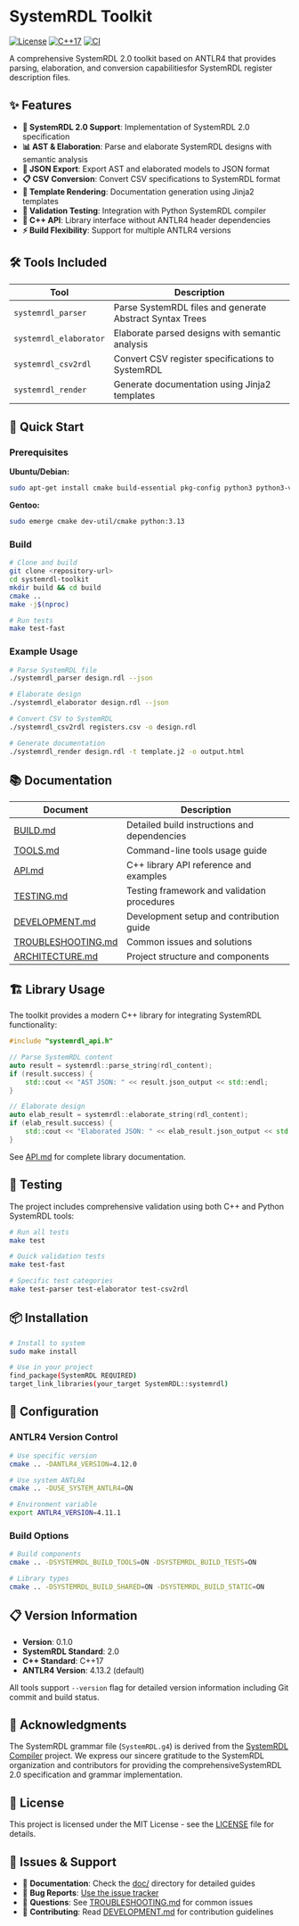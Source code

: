 # SystemRDL Toolkit

[![License](https://img.shields.io/badge/License-MIT-blue.svg)](LICENSE)
[![C++17](https://img.shields.io/badge/C++-17-blue.svg)](https://isocpp.org/std/the-standard)
[![CI](https://github.com/vowstar/systemrdl-toolkit/actions/workflows/ci.yml/badge.svg)](https://github.com/vowstar/systemrdl-toolkit/actions)

A comprehensive SystemRDL 2.0 toolkit based on ANTLR4 that provides parsing,
elaboration, and conversion capabilitiesfor SystemRDL register description files.

## ✨ Features

- **🚀 SystemRDL 2.0 Support**: Implementation of SystemRDL 2.0 specification
- **📊 AST & Elaboration**: Parse and elaborate SystemRDL designs with semantic analysis
- **🔄 JSON Export**: Export AST and elaborated models to JSON format
- **📋 CSV Conversion**: Convert CSV specifications to SystemRDL format
- **🎨 Template Rendering**: Documentation generation using Jinja2 templates
- **🧪 Validation Testing**: Integration with Python SystemRDL compiler
- **🔧 C++ API**: Library interface without ANTLR4 header dependencies
- **⚡ Build Flexibility**: Support for multiple ANTLR4 versions

## 🛠️ Tools Included

|          Tool          |                       Description                        |
| ---------------------- | -------------------------------------------------------- |
| `systemrdl_parser`     | Parse SystemRDL files and generate Abstract Syntax Trees |
| `systemrdl_elaborator` | Elaborate parsed designs with semantic analysis          |
| `systemrdl_csv2rdl`    | Convert CSV register specifications to SystemRDL         |
| `systemrdl_render`     | Generate documentation using Jinja2 templates            |

## 🚀 Quick Start

### Prerequisites

**Ubuntu/Debian:**

```bash
sudo apt-get install cmake build-essential pkg-config python3 python3-venv
```

**Gentoo:**

```bash
sudo emerge cmake dev-util/cmake python:3.13
```

### Build

```bash
# Clone and build
git clone <repository-url>
cd systemrdl-toolkit
mkdir build && cd build
cmake ..
make -j$(nproc)

# Run tests
make test-fast
```

### Example Usage

```bash
# Parse SystemRDL file
./systemrdl_parser design.rdl --json

# Elaborate design
./systemrdl_elaborator design.rdl --json

# Convert CSV to SystemRDL
./systemrdl_csv2rdl registers.csv -o design.rdl

# Generate documentation
./systemrdl_render design.rdl -t template.j2 -o output.html
```

## 📚 Documentation

|                   Document                   |                 Description                  |
| -------------------------------------------- | -------------------------------------------- |
| [BUILD.md](doc/BUILD.md)                     | Detailed build instructions and dependencies |
| [TOOLS.md](doc/TOOLS.md)                     | Command-line tools usage guide              |
| [API.md](doc/API.md)                         | C++ library API reference and examples       |
| [TESTING.md](doc/TESTING.md)                 | Testing framework and validation procedures  |
| [DEVELOPMENT.md](doc/DEVELOPMENT.md)         | Development setup and contribution guide     |
| [TROUBLESHOOTING.md](doc/TROUBLESHOOTING.md) | Common issues and solutions                  |
| [ARCHITECTURE.md](doc/ARCHITECTURE.md)       | Project structure and components             |

## 🏗️ Library Usage

The toolkit provides a modern C++ library for integrating SystemRDL functionality:

```cpp
#include "systemrdl_api.h"

// Parse SystemRDL content
auto result = systemrdl::parse_string(rdl_content);
if (result.success) {
    std::cout << "AST JSON: " << result.json_output << std::endl;
}

// Elaborate design
auto elab_result = systemrdl::elaborate_string(rdl_content);
if (elab_result.success) {
    std::cout << "Elaborated JSON: " << elab_result.json_output << std::endl;
}
```

See [API.md](doc/API.md) for complete library documentation.

## 🧪 Testing

The project includes comprehensive validation using both C++ and Python SystemRDL tools:

```bash
# Run all tests
make test

# Quick validation tests
make test-fast

# Specific test categories
make test-parser test-elaborator test-csv2rdl
```

## 📦 Installation

```bash
# Install to system
sudo make install

# Use in your project
find_package(SystemRDL REQUIRED)
target_link_libraries(your_target SystemRDL::systemrdl)
```

## 🔧 Configuration

### ANTLR4 Version Control

```bash
# Use specific version
cmake .. -DANTLR4_VERSION=4.12.0

# Use system ANTLR4
cmake .. -DUSE_SYSTEM_ANTLR4=ON

# Environment variable
export ANTLR4_VERSION=4.11.1
```

### Build Options

```bash
# Build components
cmake .. -DSYSTEMRDL_BUILD_TOOLS=ON -DSYSTEMRDL_BUILD_TESTS=ON

# Library types
cmake .. -DSYSTEMRDL_BUILD_SHARED=ON -DSYSTEMRDL_BUILD_STATIC=ON
```

## 📋 Version Information

- **Version**: 0.1.0
- **SystemRDL Standard**: 2.0
- **C++ Standard**: C++17
- **ANTLR4 Version**: 4.13.2 (default)

All tools support `--version` flag for detailed version information including Git commit and build status.

## 🤝 Acknowledgments

The SystemRDL grammar file (`SystemRDL.g4`) is derived from the
[SystemRDL Compiler](https://github.com/SystemRDL/systemrdl-compiler) project.
We express our sincere gratitude to the SystemRDL organization and contributors
for providing the comprehensiveSystemRDL 2.0 specification and grammar implementation.

## 📄 License

This project is licensed under the MIT License - see the [LICENSE](LICENSE) file for details.

## 🐛 Issues & Support

- 📖 **Documentation**: Check the [doc/](doc/) directory for detailed guides
- 🐛 **Bug Reports**: [Use the issue tracker](https://github.com/vowstar/systemrdl-toolkit/issues)
- 💬 **Questions**: See [TROUBLESHOOTING.md](doc/TROUBLESHOOTING.md) for common issues
- 🤝 **Contributing**: Read [DEVELOPMENT.md](doc/DEVELOPMENT.md) for contribution guidelines

